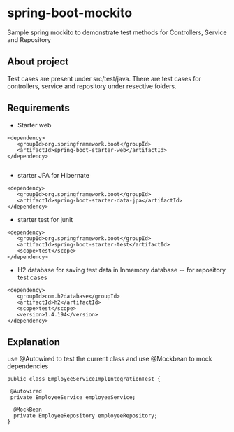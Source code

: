 # spring-boot-mockito
Sample spring mockito to demonstrate test methods for Controllers, Service and Repository

## About project
Test cases are present under src/test/java.
There are test cases for controllers, service and repository under resective folders.

## Requirements

* Starter web

```
<dependency>
   <groupId>org.springframework.boot</groupId>
   <artifactId>spring-boot-starter-web</artifactId>
</dependency>
    
```
* starter JPA for Hibernate
```
<dependency>
   <groupId>org.springframework.boot</groupId>
   <artifactId>spring-boot-starter-data-jpa</artifactId>
</dependency>
```

* starter test for junit

```
<dependency>
   <groupId>org.springframework.boot</groupId>
   <artifactId>spring-boot-starter-test</artifactId>
   <scope>test</scope>
</dependency>
```

* H2 database for saving test data in Inmemory database -- for repository test cases

```
<dependency>
   <groupId>com.h2database</groupId>
   <artifactId>h2</artifactId>
   <scope>test</scope>
   <version>1.4.194</version>
</dependency>
```

## Explanation

use @Autowired to test the current class and use @Mockbean to mock dependencies

```
public class EmployeeServiceImplIntegrationTest {

 @Autowired
 private EmployeeService employeeService;

  @MockBean
  private EmployeeRepository employeeRepository;
}
```


